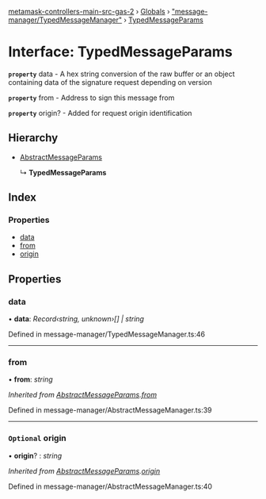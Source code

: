 [metamask-controllers-main-src-gas-2](../README.md) › [Globals](../globals.md) › ["message-manager/TypedMessageManager"](../modules/_message_manager_typedmessagemanager_.md) › [TypedMessageParams](_message_manager_typedmessagemanager_.typedmessageparams.md)

# Interface: TypedMessageParams

**`property`** data - A hex string conversion of the raw buffer or an object containing data of the signature
request depending on version

**`property`** from - Address to sign this message from

**`property`** origin? - Added for request origin identification

## Hierarchy

* [AbstractMessageParams](_message_manager_abstractmessagemanager_.abstractmessageparams.md)

  ↳ **TypedMessageParams**

## Index

### Properties

* [data](_message_manager_typedmessagemanager_.typedmessageparams.md#data)
* [from](_message_manager_typedmessagemanager_.typedmessageparams.md#from)
* [origin](_message_manager_typedmessagemanager_.typedmessageparams.md#optional-origin)

## Properties

###  data

• **data**: *Record‹string, unknown›[] | string*

Defined in message-manager/TypedMessageManager.ts:46

___

###  from

• **from**: *string*

*Inherited from [AbstractMessageParams](_message_manager_abstractmessagemanager_.abstractmessageparams.md).[from](_message_manager_abstractmessagemanager_.abstractmessageparams.md#from)*

Defined in message-manager/AbstractMessageManager.ts:39

___

### `Optional` origin

• **origin**? : *string*

*Inherited from [AbstractMessageParams](_message_manager_abstractmessagemanager_.abstractmessageparams.md).[origin](_message_manager_abstractmessagemanager_.abstractmessageparams.md#optional-origin)*

Defined in message-manager/AbstractMessageManager.ts:40
